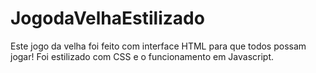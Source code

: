 # JogodaVelhaEstilizado

Este jogo da velha foi feito com interface HTML para que todos possam jogar!
Foi estilizado com CSS e o funcionamento em Javascript.
